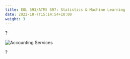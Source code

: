 ```yaml
---
title: EOL 593/ATMS 597: Statistics & Machine Learning
date: 2022-10-7T15:14:54+10:00
weight: 3
---
```


?

![Accounting Services](/images/austin-distel-nGc5RT2HmF0-unsplash.jpg)

?
